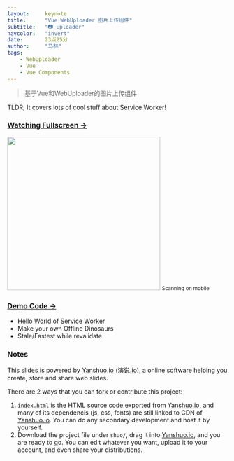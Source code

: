 ```yaml
---
layout:     keynote
title:      "Vue WebUploader 图片上传组件"
subtitle:   "📷 uploader"
navcolor:   "invert"
date:       23点25分
author:     "马林"
tags:
    - WebUploader
    - Vue
    - Vue Components
---
```



> 基于Vue和WebUploader的图片上传组件


TLDR; It covers lots of cool stuff about Service Worker!

### [Watching Fullscreen → ](https://huangxuan.me/sw-101-gdgdf/)

<div class="visible-md visible-lg">
    <img src="//huangxuan.me/sw-101-gdgdf/attach/qrcode.png" width="350" />
    <small class="img-hint">Scanning on mobile</small>
</div>



### [Demo Code → ](https://github.com/Huxpro/sw-101-gdgdf)

- Hello World of Service Worker
- Make your own Offline Dinosaurs
- Stale/Fastest while revalidate



### Notes  

This slides is powered by [Yanshuo.io (演说.io)](http://yanshuo.io), a online software helping you create, store and share web slides. 

There are 2 ways that you can fork or contribute this project:

1. `index.html` is the HTML source code exported from [Yanshuo.io](http://yanshuo.io), and many of its dependencis (js, css, fonts) are still linked to CDN of [Yanshuo.io](http://yanshuo.io). You can do any secondary development and host it by yourself.
2. Download the project file under `shuo/`, drag it into [Yanshuo.io](http://yanshuo.io), and you are ready to go. You can edit whatever you want, upload it to your account, and even share your distributions.


